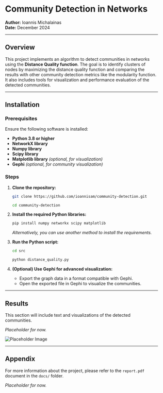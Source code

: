# Community Detection in Networks

**Author:** Ioannis Michalainas  
**Date:** December 2024

---

## Overview

This project implements an algorithm to detect communities in networks using the **Distance Quality function**. 
The goal is to identify clusters of nodes by maximizing the distance quality function and comparing the results with other community detection metrics like the modularity function. 
It also includes tools for visualization and performance evaluation of the detected communities.

---

## Installation

### Prerequisites

Ensure the following software is installed:

- **Python 3.8 or higher**
- **NetworkX library**
- **Numpy library**
- **Scipy library**
- **Matplotlib library** *(optional, for visualization)*
- **Gephi** *(optional, for community visualization)*

### Steps

1. **Clone the repository:**

   ```bash
   git clone https://github.com/ioannisam/community-detection.git
   ```

   ```bash
   cd community-detection
   ```

2. **Install the required Python libraries:**

   ```bash
   pip install numpy networkx scipy matplotlib
   ```

   *Alternatively, you can use another method to install the requirements.*

3. **Run the Python script:**

   ```bash
   cd src
   ```

   ```bash
   python distance_quality.py
   ```

4. **(Optional) Use Gephi for advanced visualization:**

   - Export the graph data in a format compatible with Gephi.
   - Open the exported file in Gephi to visualize the communities.

---

## Results

This section will include text and visualizations of the detected communities.  

*Placeholder for now.*

![Placeholder Image](placeholder.png)

---

## Appendix

For more information about the project, please refer to the `report.pdf` document in the `docs/` folder.

*Placeholder for now.*
